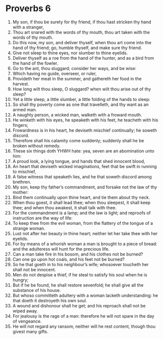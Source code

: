 ﻿# Proverbs 6
1. My son, if thou be surety for thy friend, if thou hast stricken thy hand with a stranger, 
2. Thou art snared with the words of thy mouth, thou art taken with the words of thy mouth. 
3. Do this now, my son, and deliver thyself, when thou art come into the hand of thy friend; go, humble thyself, and make sure thy friend. 
4. Give not sleep to thine eyes, nor slumber to thine eyelids. 
5. Deliver thyself as a roe from the hand of the hunter, and as a bird from the hand of the fowler. 
6.  Go to the ant, thou sluggard; consider her ways, and be wise: 
7. Which having no guide, overseer, or ruler, 
8. Provideth her meat in the summer, and gathereth her food in the harvest. 
9. How long wilt thou sleep, O sluggard? when wilt thou arise out of thy sleep? 
10. Yet a little sleep, a little slumber, a little folding of the hands to sleep: 
11. So shall thy poverty come as one that travelleth, and thy want as an armed man. 
12.  A naughty person, a wicked man, walketh with a froward mouth. 
13. He winketh with his eyes, he speaketh with his feet, he teacheth with his fingers; 
14. Frowardness is in his heart, he deviseth mischief continually; he soweth discord. 
15. Therefore shall his calamity come suddenly; suddenly shall he be broken without remedy. 
16.  These six things doth YHWH hate: yea, seven are an abomination unto him: 
17. A proud look, a lying tongue, and hands that shed innocent blood, 
18. An heart that deviseth wicked imaginations, feet that be swift in running to mischief, 
19. A false witness that speaketh lies, and he that soweth discord among brethren. 
20.  My son, keep thy father’s commandment, and forsake not the law of thy mother: 
21. Bind them continually upon thine heart, and tie them about thy neck. 
22. When thou goest, it shall lead thee; when thou sleepest, it shall keep thee; and when thou awakest, it shall talk with thee. 
23. For the commandment is a lamp; and the law is light; and reproofs of instruction are the way of life: 
24. To keep thee from the evil woman, from the flattery of the tongue of a strange woman. 
25. Lust not after her beauty in thine heart; neither let her take thee with her eyelids. 
26. For by means of a whorish woman a man is brought to a piece of bread: and the adulteress will hunt for the precious life. 
27. Can a man take fire in his bosom, and his clothes not be burned? 
28. Can one go upon hot coals, and his feet not be burned? 
29. So he that goeth in to his neighbour’s wife; whosoever toucheth her shall not be innocent. 
30. Men do not despise a thief, if he steal to satisfy his soul when he is hungry; 
31. But if he be found, he shall restore sevenfold; he shall give all the substance of his house. 
32. But whoso committeth adultery with a woman lacketh understanding: he that doeth it destroyeth his own soul. 
33. A wound and dishonour shall he get; and his reproach shall not be wiped away. 
34. For jealousy is the rage of a man: therefore he will not spare in the day of vengeance. 
35. He will not regard any ransom; neither will he rest content, though thou givest many gifts. 
